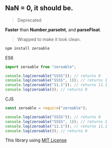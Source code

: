 ## NaN = 0, it should be.

> Deprecated

**Faster** than **Number**,**parseInt**, and **parseFloat**.

> Wrapped to make it look clean.

```bash
npm install zeroable
```

ES6

```js
import zeroable from "zeroable";

console.log(zeroable("SSSS")); // returns 0
console.log(zeroable("SSSS", 1)); // returns 1
console.log(zeroable("11.1")); // returns 11.1
console.log(zeroable()); // returns 0
```

CJS

```js
const zeroable = require("zeroable");

console.log(zeroable("SSSS")); // returns 0
console.log(zeroable("SSSS", 1)); // returns 1
console.log(zeroable("11.1")); // returns 11.1
console.log(zeroable()); // returns 0
```

This library using [MIT License](./LICENSE.md)
